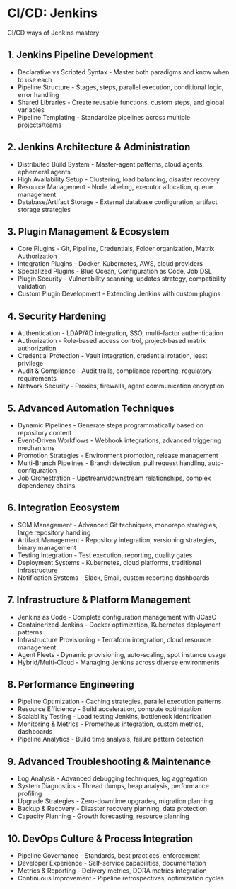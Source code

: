 # CI/CD: Jenkins

CI/CD ways of Jenkins mastery

## 1. Jenkins Pipeline Development

- Declarative vs Scripted Syntax - Master both paradigms and know when to use each
- Pipeline Structure - Stages, steps, parallel execution, conditional logic, error handling
- Shared Libraries - Create reusable functions, custom steps, and global variables
- Pipeline Templating - Standardize pipelines across multiple projects/teams

## 2. Jenkins Architecture & Administration

- Distributed Build System - Master-agent patterns, cloud agents, ephemeral agents
- High Availability Setup - Clustering, load balancing, disaster recovery
- Resource Management - Node labeling, executor allocation, queue management
- Database/Artifact Storage - External database configuration, artifact storage strategies

## 3. Plugin Management & Ecosystem

- Core Plugins - Git, Pipeline, Credentials, Folder organization, Matrix Authorization
- Integration Plugins - Docker, Kubernetes, AWS, cloud providers
- Specialized Plugins - Blue Ocean, Configuration as Code, Job DSL
- Plugin Security - Vulnerability scanning, updates strategy, compatibility validation
- Custom Plugin Development - Extending Jenkins with custom plugins

## 4. Security Hardening

- Authentication - LDAP/AD integration, SSO, multi-factor authentication
- Authorization - Role-based access control, project-based matrix authorization
- Credential Protection - Vault integration, credential rotation, least privilege
- Audit & Compliance - Audit trails, compliance reporting, regulatory requirements
- Network Security - Proxies, firewalls, agent communication encryption

## 5. Advanced Automation Techniques

- Dynamic Pipelines - Generate steps programmatically based on repository content
- Event-Driven Workflows - Webhook integrations, advanced triggering mechanisms
- Promotion Strategies - Environment promotion, release management
- Multi-Branch Pipelines - Branch detection, pull request handling, auto-configuration
- Job Orchestration - Upstream/downstream relationships, complex dependency chains

## 6. Integration Ecosystem

- SCM Management - Advanced Git techniques, monorepo strategies, large repository handling
- Artifact Management - Repository integration, versioning strategies, binary management
- Testing Integration - Test execution, reporting, quality gates
- Deployment Systems - Kubernetes, cloud platforms, traditional infrastructure
- Notification Systems - Slack, Email, custom reporting dashboards

## 7. Infrastructure & Platform Management

- Jenkins as Code - Complete configuration management with JCasC
- Containerized Jenkins - Docker optimization, Kubernetes deployment patterns
- Infrastructure Provisioning - Terraform integration, cloud resource management
- Agent Fleets - Dynamic provisioning, auto-scaling, spot instance usage
- Hybrid/Multi-Cloud - Managing Jenkins across diverse environments

## 8. Performance Engineering

- Pipeline Optimization - Caching strategies, parallel execution patterns
- Resource Efficiency - Build acceleration, compute optimization
- Scalability Testing - Load testing Jenkins, bottleneck identification
- Monitoring & Metrics - Prometheus integration, custom metrics, dashboards
- Pipeline Analytics - Build time analysis, failure pattern detection

## 9. Advanced Troubleshooting & Maintenance

- Log Analysis - Advanced debugging techniques, log aggregation
- System Diagnostics - Thread dumps, heap analysis, performance profiling
- Upgrade Strategies - Zero-downtime upgrades, migration planning
- Backup & Recovery - Disaster recovery planning, data protection
- Capacity Planning - Growth forecasting, resource planning

## 10. DevOps Culture & Process Integration

- Pipeline Governance - Standards, best practices, enforcement
- Developer Experience - Self-service capabilities, documentation
- Metrics & Reporting - Delivery metrics, DORA metrics integration
- Continuous Improvement - Pipeline retrospectives, optimization cycles
